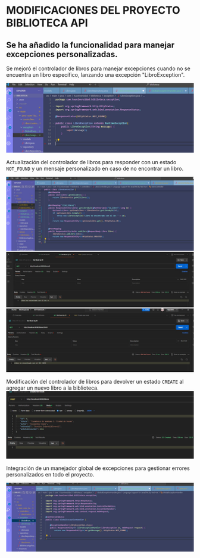 # MODIFICACIONES DEL PROYECTO BIBLIOTECA API

## Se ha añadido la funcionalidad para manejar excepciones personalizadas.

Se mejoró el controlador de libros para manejar excepciones cuando no se encuentra un libro específico, lanzando una excepción "LibroException".

![LibroException](https://raw.githubusercontent.com/mamf1209/libros-Updated/main/images/1.jpg)


Actualización del controlador de libros para responder con un estado `NOT_FOUND` y un mensaje personalizado en caso de no encontrar un libro.

![NotFound](https://raw.githubusercontent.com/mamf1209/libros-Updated/main/images/3.jpg)
![Postman1](https://raw.githubusercontent.com/mamf1209/libros-Updated/main/images/5.jpg)
![Postman2](https://raw.githubusercontent.com/mamf1209/libros-Updated/main/images/6.jpg)


Modificación del controlador de libros para devolver un estado `CREATE` al agregar un nuevo libro a la biblioteca.
![StatusCreate](https://raw.githubusercontent.com/mamf1209/libros-Updated/main/images/7.jpg)


Integración de un manejador global de excepciones para gestionar errores personalizados en todo el proyecto.

![GlobalException](https://raw.githubusercontent.com/mamf1209/libros-Updated/main/images/2.jpg)
